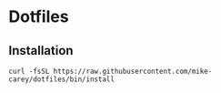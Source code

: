 # Dotfiles

## Installation
```
curl -fsSL https://raw.githubusercontent.com/mike-carey/dotfiles/bin/install
```
